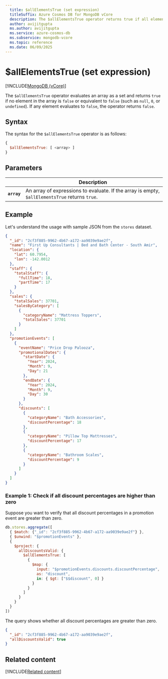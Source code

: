 ```yaml
---
  title: $allElementsTrue (set expression)
  titleSuffix: Azure Cosmos DB for MongoDB vCore
  description: The $allElementsTrue operator returns true if all elements in an array evaluate to true.
  author: avijitgupta
  ms.author: avijitgupta
  ms.service: azure-cosmos-db
  ms.subservice: mongodb-vcore
  ms.topic: reference
  ms.date: 06/09/2025
---
```


# $allElementsTrue (set expression)

[!INCLUDE[MongoDB (vCore)](~/reusable-content/ce-skilling/azure/includes/cosmos-db/includes/appliesto-mongodb-vcore.md)]

The `$allElementsTrue` operator evaluates an array as a set and returns `true` if no element in the array is `false` or equivalent to `false` (such as `null`, `0`, or `undefined`). If any element evaluates to `false`, the operator returns `false`.

## Syntax

The syntax for the `$allElementsTrue` operator is as follows:

```javascript
{
  $allElementsTrue: [ <array> ]
}
```

## Parameters

| | Description |
| --- | --- |
| **`array`** | An array of expressions to evaluate. If the array is empty, `$allElementsTrue` returns `true`. |

## Example

Let's understand the usage with sample JSON from the `stores` dataset.

```json
{
  "_id": "2cf3f885-9962-4b67-a172-aa9039e9ae2f",
  "name": "First Up Consultants | Bed and Bath Center - South Amir",
  "location": {
    "lat": 60.7954,
    "lon": -142.0012
  },
  "staff": {
    "totalStaff": {
      "fullTime": 18,
      "partTime": 17
    }
  },
  "sales": {
    "totalSales": 37701,
    "salesByCategory": [
      {
        "categoryName": "Mattress Toppers",
        "totalSales": 37701
      }
    ]
  },
  "promotionEvents": [
    {
      "eventName": "Price Drop Palooza",
      "promotionalDates": {
        "startDate": {
          "Year": 2024,
          "Month": 9,
          "Day": 21
        },
        "endDate": {
          "Year": 2024,
          "Month": 9,
          "Day": 30
        }
      },
      "discounts": [
        {
          "categoryName": "Bath Accessories",
          "discountPercentage": 18
        },
        {
          "categoryName": "Pillow Top Mattresses",
          "discountPercentage": 17
        },
        {
          "categoryName": "Bathroom Scales",
          "discountPercentage": 9
        }
      ]
    }
  ]
}
```

### Example 1: Check if all discount percentages are higher than zero

Suppose you want to verify that all discount percentages in a promotion event are greater than zero.

```javascript
db.stores.aggregate([
  { $match: {"_id": "2cf3f885-9962-4b67-a172-aa9039e9ae2f"} },
  { $unwind: "$promotionEvents" },
  {
    $project: {
      allDiscountsValid: {
        $allElementsTrue: [
          {
            $map: {
              input: "$promotionEvents.discounts.discountPercentage",
              as: "discount",
              in: { $gt: ["$$discount", 0] }
            }
          }
        ]
      }
    }
  }
])
```

The query shows whether all discount percentages are greater than zero.

```json
{
  "_id": "2cf3f885-9962-4b67-a172-aa9039e9ae2f",
  "allDiscountsValid": true
}
```

## Related content

[!INCLUDE[Related content](../includes/related-content.md)]